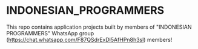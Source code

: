 # INDONESIAN_PROGRAMMERS
This repo contains application projects built by members of "INDONESIAN PROGRAMMERS" 
WhatsApp group (https://chat.whatsapp.com/F87QSdrExDl5AfHPn8h3sl) members!
